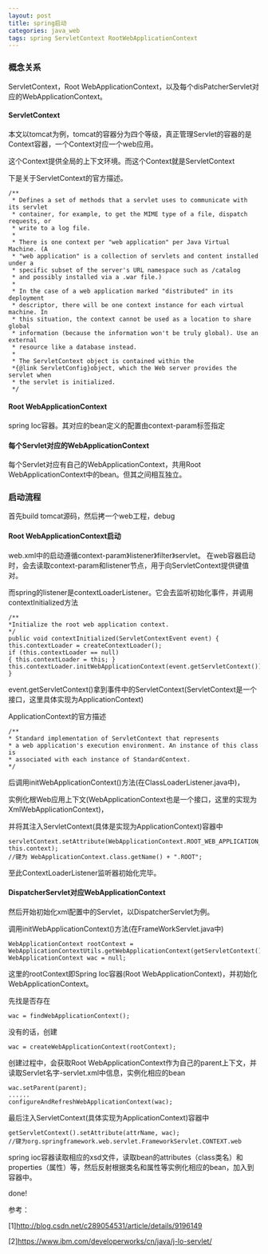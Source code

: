 ```yaml
---
layout: post
title: spring启动
categories: java_web
tags: spring ServletContext RootWebApplicationContext
---
```


### 概念关系
ServletContext，Root WebApplicationContext，以及每个disPatcherServlet对应的WebApplicationContext。

#### ServletContext
本文以tomcat为例，tomcat的容器分为四个等级，真正管理Servlet的容器的是Context容器，一个Context对应一个web应用。

这个Context提供全局的上下文环境。而这个Context就是ServletContext

下是关于ServletContext的官方描述。

    /**
     * Defines a set of methods that a servlet uses to communicate with its servlet
     * container, for example, to get the MIME type of a file, dispatch requests, or
     * write to a log file.
     *
     * There is one context per "web application" per Java Virtual Machine. (A
     * "web application" is a collection of servlets and content installed under a
     * specific subset of the server's URL namespace such as /catalog
     * and possibly installed via a .war file.)
     *
     * In the case of a web application marked "distributed" in its deployment
     * descriptor, there will be one context instance for each virtual machine. In
     * this situation, the context cannot be used as a location to share global
     * information (because the information won't be truly global). Use an external
     * resource like a database instead.
     *
     * The ServletContext object is contained within the
     *{@link ServletConfig}object, which the Web server provides the servlet when
     * the servlet is initialized.
     */

#### Root WebApplicationContext
spring Ioc容器。其对应的bean定义的配置由context-param标签指定

#### 每个Servlet对应的WebApplicationContext
每个Servlet对应有自己的WebApplicationContext，共用Root WebApplicationContext中的bean。但其之间相互独立。

### 启动流程
首先build tomcat源码，然后拷一个web工程，debug

#### Root WebApplicationContext启动
web.xml中的启动遵循context-param》listener》filter》servlet。
在web容器启动时，会去读取context-param和listener节点，用于向ServletContext提供键值对。

而spring的listener是contextLoaderListener。它会去监听初始化事件，并调用contextInitialized方法

    /**
    *Initialize the root web application context.
    */
    public void contextInitialized(ServletContextEvent event) {
    this.contextLoader = createContextLoader();
    if (this.contextLoader == null)
    { this.contextLoader = this; }
    this.contextLoader.initWebApplicationContext(event.getServletContext());
    }
    
event.getServletContext()拿到事件中的ServletContext(ServletContext是一个接口，这里具体实现为ApplicationContext)

ApplicationContext的官方描述

    /**
    * Standard implementation of ServletContext that represents
    * a web application's execution environment. An instance of this class is
    * associated with each instance of StandardContext.
    */
    
后调用initWebApplicationContext()方法(在ClassLoaderListener.java中)，

实例化根Web应用上下文(WebApplicationContext也是一个接口，这里的实现为XmlWebApplicationContext)，

并将其注入ServletContext(具体是实现为ApplicationContext)容器中

    servletContext.setAttribute(WebApplicationContext.ROOT_WEB_APPLICATION_CONTEXT_ATTRIBUTE, this.context);
    //键为 WebApplicationContext.class.getName() + ".ROOT";

至此ContextLoaderListener监听器初始化完毕。

#### DispatcherServlet对应WebApplicationContext
然后开始初始化xml配置中的Servlet，以DispatcherServlet为例。

调用initWebApplicationContext()方法(在FrameWorkServlet.java中)

    WebApplicationContext rootContext = WebApplicationContextUtils.getWebApplicationContext(getServletContext());
    WebApplicationContext wac = null;
    
这里的rootContext即Spring Ioc容器(Root WebApplicationContext)，并初始化WebApplicationContext。

先找是否存在

    wac = findWebApplicationContext();

没有的话，创建

    wac = createWebApplicationContext(rootContext);

创建过程中，会获取Root WebApplicationContext作为自己的parent上下文，并读取Servlet名字-servlet.xml中信息，实例化相应的bean

    wac.setParent(parent);
    ......
    configureAndRefreshWebApplicationContext(wac);

最后注入ServletContext(具体实现为ApplicationContext)容器中

    getServletContext().setAttribute(attrName, wac);
    //键为org.springframework.web.servlet.FrameworkServlet.CONTEXT.web

spring ioc容器读取相应的xsd文件，读取bean的attributes（class类名）和properties（属性）等，然后反射根据类名和属性等实例化相应的bean，加入到容器中。

done!

参考：

[1]<http://blog.csdn.net/c289054531/article/details/9196149>

[2]<https://www.ibm.com/developerworks/cn/java/j-lo-servlet/>
